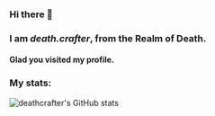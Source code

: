 ### Hi there 👋

### I am *death.crafter*, from the Realm of Death.
#### Glad you visited my profile.

### My stats:
![deathcrafter's GitHub stats](https://github-readme-stats.vercel.app/api?username=deathcrafter&show_icons=true&theme=tokyonight)
